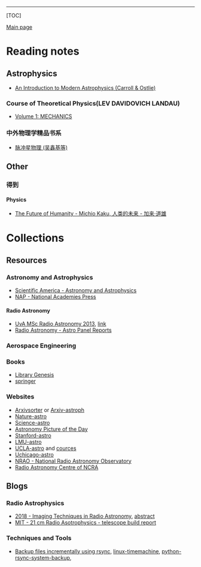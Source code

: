 ------

[TOC]

[Main page](https://rkkuang.github.io/)

# Reading notes

## Astrophysics

- [An Introduction to Modern Astrophysics (Carroll & Ostlie)](./booknotes/AnIntro2ModernAstroph.pdf)

### Course of Theoretical Physics(LEV DAVIDOVICH LANDAU)

- [Volume 1: MECHANICS](./booknotes/landau.pdf)

### 中外物理学精品书系

- [脉冲星物理 (吴鑫基等)](./booknotes/pulsar_physics.pdf)

## Other

### 得到

#### Physics

- [The Future of Humanity - Michio Kaku, 人类的未来 - 加来·道雄](./booknotes/dedao/thefuture_humanity.html)

# Collections

## Resources

### Astronomy and Astrophysics

- [Scientific America - Astronomy and Astrophysics](https://www.scientificamerican.com/article/astronomy-and-astrophysic/)
- [NAP - National Academies Press](https://www.nap.edu)

#### Radio Astronomy

- [UvA MSc Radio Astronomy 2013](https://www.astron.nl/astrowiki/doku.php?id=uva_msc_radioastronomy_2013), [link](links/uva_msc_radioastronomy_2013AstroWiki.html)
- [Radio Astronomy - Astro Panel Reports](https://www.nap.edu/read/1635/chapter/2)

### Aerospace Engineering

### Books

- [Library Genesis](http://gen.lib.rus.ec/)
- [springer](https://link.springer.com/)

### Websites

- [Arxivsorter](https://www.arxivsorter.org) or [Arxiv-astroph](https://arxiv.org/list/astro-ph/new)
- [Nature-astro](https://www.nature.com/subjects/astronomy-and-astrophysics)
- [Science-astro](https://search.sciencemag.org/?searchTerm=astronomy%20and%20astrophysics&order=newest&limit=textFields&pageSize=10&&)
- [Astronomy Picture of the Day](https://apod.nasa.gov/apod/astropix.html)
- [Stanford-astro](https://exploredegrees.stanford.edu/schoolofhumanitiesandsciences/astronomy/)
- [LMU-astro](https://www.usm.uni-muenchen.de/people/adi/USM-Homepage/Lehre/Lehrveranstaltungen/masterofscience_en.php)
- [UCLA-astro](http://www.astro.ucla.edu/) and [cources](http://www.astro.ucla.edu/education/course.html)
- [Uchicago-astro](https://astro.uchicago.edu/courses/index.php)
- [NRAO - National Radio Astronomy Observatory]([https://public.nrao.edu](https://public.nrao.edu/))
- [Radio Astronomy Centre of NCRA](http://rac.ncra.tifr.res.in/index.html)

## Blogs

### Radio Astrophysics

- [2018 - Imaging Techniques in Radio Astronomy](https://www.iist.ac.in/node/3538), [abstract](local_files/talk_imging_radioastro_2018.txt)
- [MIT - 21 cm Radio Asotrophysics - telescope build report](http://web.mit.edu/8.13/www/JLExperiments/JLExp46.pdf)

### Techniques and Tools

- [Backup files incrementally using rsync](http://einverne.github.io/post/2017/07/rsync-introduction.html), [linux-timemachine](https://github.com/cytopia/linux-timemachine), [python-rsync-system-backup](https://github.com/xolox/python-rsync-system-backup), 